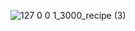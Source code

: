 ![127 0 0 1_3000_recipe (3)](https://github.com/Lymore01/recipeApp/assets/130097627/329430e7-eb49-4ae3-9782-fc13b7504fb7)


